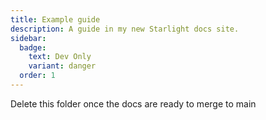```yaml
---
title: Example guide
description: A guide in my new Starlight docs site.
sidebar:
  badge:
    text: Dev Only
    variant: danger
  order: 1
---
```


Delete this folder once the docs are ready to merge to main
